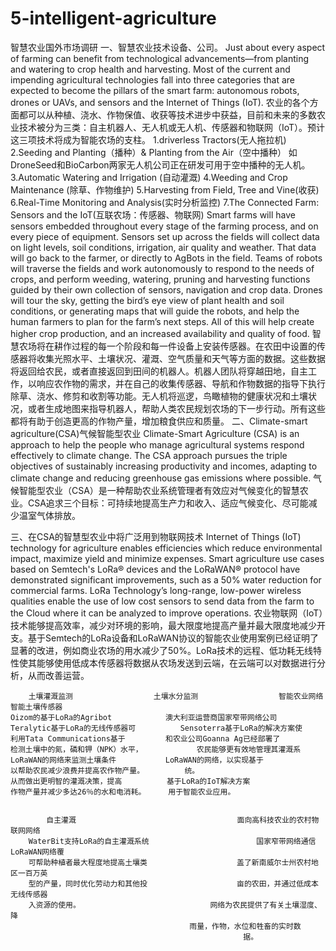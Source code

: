 # 5-intelligent-agriculture
智慧农业国外市场调研
一、智慧农业技术设备、公司。
	Just about every aspect of farming can benefit from technological advancements—from planting and watering to crop health and harvesting. Most of the current and impending agricultural technologies fall into three categories that are expected to become the pillars of the smart farm: autonomous robots, drones or UAVs, and sensors and the Internet of Things (IoT).
	农业的各个方面都可以从种植、浇水、作物保值、收获等技术进步中获益，目前和未来的多数农业技术被分为三类：自主机器人、无人机或无人机、传感器和物联网（IoT）。预计这三项技术将成为智能农场的支柱。
1.driverless Tractors(无人拖拉机)	    
2.Seeding and Planting（播种）& Planting from the Air（空中播种）
如DroneSeed和BioCarbon两家无人机公司正在研发可用于空中播种的无人机。
3.Automatic Watering and Irrigation (自动灌溉)
4.Weeding and Crop Maintenance (除草、作物维护)
5.Harvesting from Field, Tree and Vine(收获)
6.Real-Time Monitoring and Analysis(实时分析监控)
7.The Connected Farm: Sensors and the IoT(互联农场：传感器、物联网)
	Smart farms will have sensors embedded throughout every stage of the farming process, and on every piece of equipment.  Sensors set up across the fields will collect data on light levels, soil conditions, irrigation, air quality and weather. That data will go back to the farmer, or directly to AgBots in the field.  Teams of robots will traverse the fields and work autonomously to respond to the needs of crops, and perform weeding, watering, pruning and harvesting functions guided by their own collection of sensors, navigation and crop data.  Drones will tour the sky, getting the bird’s eye view of plant health and soil conditions, or generating maps that will guide the robots, and help the human farmers to plan for the farm’s next steps.  All of this will help create higher crop production, and an increased availability and quality of food.
	智慧农场将在耕作过程的每一个阶段和每一件设备上安装传感器。在农田中设置的传感器将收集光照水平、土壤状况、灌溉、空气质量和天气等方面的数据。这些数据将返回给农民，或者直接返回到田间的机器人。机器人团队将穿越田地，自主工作，以响应农作物的需求，并在自己的收集传感器、导航和作物数据的指导下执行除草、浇水、修剪和收割等功能。无人机将巡逻，鸟瞰植物的健康状况和土壤状况，或者生成地图来指导机器人，帮助人类农民规划农场的下一步行动。所有这些都将有助于创造更高的作物产量，增加粮食供应和质量。
二、Climate-smart agriculture(CSA)气候智能型农业
	Climate-Smart Agriculture (CSA) is an approach to help the people who manage agricultural systems respond effectively to climate change.  The CSA approach pursues the triple objectives of sustainably increasing productivity and incomes, adapting to climate change and reducing greenhouse gas emissions where possible.
	气候智能型农业（CSA）是一种帮助农业系统管理者有效应对气候变化的智慧农业。CSA追求三个目标：可持续地提高生产力和收入、适应气候变化、尽可能减少温室气体排放。

三、在CSA的智慧型农业中将广泛用到物联网技术
	Internet of Things (IoT) technology for agriculture enables efficiencies which reduce environmental impact, maximize yield and minimize expenses. Smart agriculture use cases based on Semtech's LoRa® devices and the LoRaWAN® protocol have demonstrated significant improvements, such as a 50% water reduction for commercial farms. LoRa Technology’s long-range, low-power wireless qualities enable the use of low cost sensors to send data from the farm to the Cloud where it can be analyzed to improve operations.
	农业物联网（IoT）技术能够提高效率，减少对环境的影响，最大限度地提高产量并最大限度地减少开支。基于Semtech的LoRa设备和LoRaWAN协议的智能农业使用案例已经证明了显著的改进，例如商业农场的用水减少了50%。LoRa技术的远程、低功耗无线特性使其能够使用低成本传感器将数据从农场发送到云端，在云端可以对数据进行分析，从而改善运营。
 			
		土壤灌溉监测					土壤水分监测		         	智能农业网络                				智能土壤传感器									          
	Oizom的基于LoRa的Agribot			澳大利亚运营商国家窄带网络公司 	    Teralytic基于LoRa的无线传感器可			Sensoterra基于LoRa的解决方案使
	利用Tata Communications基于			和农业公司Goanna Ag已经部署了       	检测土壤中的氮，磷和钾（NPK）水平，		       农民能够更有效地管理其灌溉系
	LoRaWAN的网络来监测土壤条件		    LoRaWAN的网络，以实现基于         	 以帮助农民减少浪费并提高农作物产量。			统。
	从而做出更明智的灌溉决策，提高		  	 基于LoRa的IoT解决方案
	作物产量并减少多达26％的水和电消耗。		用于智能农业应用。 

 			 
			自主灌溉						            面向高科技农业的农村物联网网络
		WaterBit支持LoRa的自主灌溉系统			   			 国家窄带网络通信LoRaWAN网络覆
		可帮助种植者最大程度地提高土壤类					盖了新南威尔士州农村地区一百万英
		型的产量，同时优化劳动力和其他投					亩的农田，并通过低成本无线传感器
		入资源的使用。 							网络为农民提供了有关土壤湿度、降
											雨量，作物，水位和牲畜的实时数
											            据。
  
